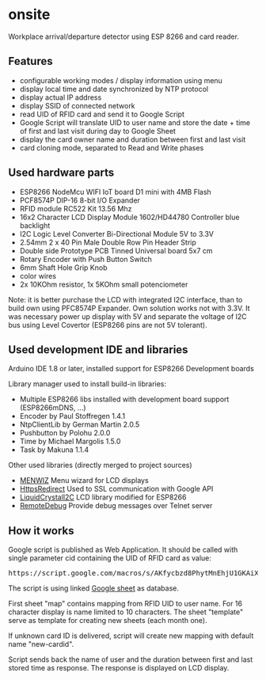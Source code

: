 # onsite
Workplace arrival/departure detector using ESP 8266 and card reader.
## Features
* configurable working modes / display information using menu
* display local time and date synchronized by NTP protocol
* display actual IP address
* display SSID of connected network
* read UID of RFID card and send it to Google Script
* Google Script will translate UID to user name and store the date + time of first and last
visit during day to Google Sheet
* display the card owner name and duration between first and last visit
* card cloning mode, separated to Read and Write phases

## Used hardware parts
* ESP8266 NodeMcu WIFI IoT board D1 mini with 4MB Flash
* PCF8574P DIP-16 8-bit I/O Expander
* RFID module RC522 Kit 13.56 Mhz
* 16x2 Character LCD Display Module 1602/HD44780 Controller blue backlight
* I2C Logic Level Converter Bi-Directional Module 5V to 3.3V
* 2.54mm 2 x 40 Pin Male Double Row Pin Header Strip
* Double side Prototype PCB Tinned Universal board 5x7 cm
* Rotary Encoder with Push Button Switch
* 6mm Shaft Hole Grip Knob
* color wires
* 2x 10KOhm resistor, 1x 5KOhm small potenciometer

Note: it is better purchase the LCD with integrated I2C interface, than to
build own using PFC8574P Expander. Own solution works not with 3.3V. It
was necessary power up display with 5V and separate the voltage of I2C
bus using Level Covertor (ESP8266 pins are not 5V tolerant).

## Used development IDE and libraries
Arduino IDE 1.8 or later, installed support for ESP8266 Development boards

Library manager used to install build-in libraries:
* Multiple ESP8266 libs installed with development board support (ESP8266mDNS, ...)
* Encoder by Paul Stoffregen 1.4.1
* NtpClientLib by German Martin 2.0.5
* Pushbutton by Polohu 2.0.0
* Time by Michael Margolis 1.5.0
* Task by Makuna 1.1.4

Other used libraries (directly merged to project sources)
* [MENWIZ](https://github.com/brunialti/MENWIZ) Menu wizard for LCD displays
* [HttpsRedirect](https://github.com/electronicsguy/ESP8266/tree/master/HTTPSRedirect) 
Used to SSL communication with Google API
* [LiquidCrystalI2C](https://github.com/agnunez/ESP8266-I2C-LCD1602) LCD library
modified for ESP8266
* [RemoteDebug](https://github.com/JoaoLopesF/ESP8266-RemoteDebug-Telnet) Provide
debug messages over Telnet server


## How it works

Google script is published as Web Application. It should be called with single parameter
cid containing the UID of RFID card as value:
<pre>
https://script.google.com/macros/s/AKfycbzd8PhytMnEhjU1GKAiXakhd8NDdnDEe2lBbhGbaVh1mNV3lQ/exec?cid=C3E602E9
</pre>
The script is using linked [Google sheet](https://docs.google.com/spreadsheets/d/189UJD2kwukoMbj9b04qCmCyUebviKi_xK6nt08bwLWs/edit#gid=0) as database. 

First sheet "map" contains
mapping from RFID UID to user name. For 16 character display is name limited to 10 characters.
The sheet "template" serve as template for creating new sheets (each month one).

If unknown card ID is delivered, script will create new mapping with default name
"new-cardid".

Script sends back the name of user and the duration between first and last stored 
time as response. The response is displayed on LCD display.

